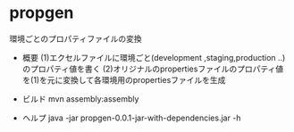 propgen
=======

環境ごとのプロパティファイルの変換

* 概要
  (1)エクセルファイルに環境ごと(development ,staging,production ..) のプロパティ値を書く
  (2)オリジナルのpropertiesファイルのプロパティ値を(1)を元に変換して各環境用のpropertiesファイルを生成

* ビルド
  mvn assembly:assembly

* ヘルプ
  java -jar propgen-0.0.1-jar-with-dependencies.jar -h
